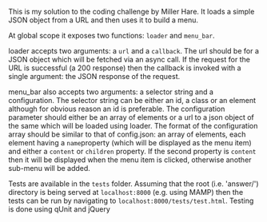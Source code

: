 This is my solution to the coding challenge by Miller Hare. It loads a simple JSON object from a URL and then uses it to build a menu.

At global scope it exposes two functions: `loader` and `menu_bar`.

loader accepts two arguments: a `url` and a `callback`. The url should be for a JSON object which will be fetched via an async call. If the request for the URL is successful (a 200 response) then the callback is invoked with a single argument: the JSON response of the request.

menu_bar also accepts two arguments: a selector string and a configuration. The selector string can be either an id, a class or an element although for obvious reason an id is preferable. The configuration parameter should either be an array of elements or a url to a json object of the same which will be loaded using loader. The format of the configuration array should be similar to that of config.json: an array of elements, each element having a `name`property (which will be displayed as the menu item)  and either a `content` or `children` property. If the second property is `content` then it will be displayed when the menu item is clicked, otherwise another sub-menu will be added.

Tests are available in the `tests` folder. Assuming that the root (i.e. 'answer/') directory is being served at `localhost:8000` (e.g. using MAMP) then the tests can be run by navigating to `localhost:8000/tests/test.html`. Testing is done using qUnit and jQuery